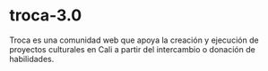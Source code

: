 # troca-3.0
Troca es una comunidad web que apoya la creación y ejecución de proyectos culturales en Cali a partir del intercambio o donación de habilidades.

